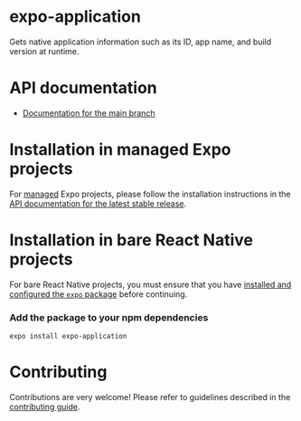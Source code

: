# expo-application

Gets native application information such as its ID, app name, and build version at runtime.

# API documentation

- [Documentation for the main branch](https://github.com/expo/expo/blob/main/docs/pages/versions/unversioned/sdk/application.md)

# Installation in managed Expo projects

For [managed](https://docs.expo.dev/versions/latest/introduction/managed-vs-bare/) Expo projects, please follow the installation instructions in the [API documentation for the latest stable release](#https://docs.expo.dev/versions/latest/sdk/application/).

# Installation in bare React Native projects

For bare React Native projects, you must ensure that you have [installed and configured the `expo` package](https://docs.expo.dev/bare/installing-expo-modules/) before continuing.

### Add the package to your npm dependencies

```
expo install expo-application
```

# Contributing

Contributions are very welcome! Please refer to guidelines described in the [contributing guide](https://github.com/expo/expo#contributing).
